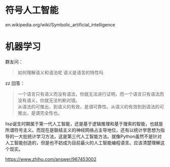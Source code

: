 # 符号人工智能




en.wikipedia.org/wiki/Symbolic_artificial_intelligence


# 机器学习

群友问：

>如何理解语义和语法呢
语义是语言的特性吗



zz 回答：



>一个语言只有语义而没有语法，你就无法进行证明，而一个语言只有语法而没有语义，你就无法判断对错。  
从语法的可推出，到语义的有效，是谓可靠性。从语义的有效到到语法的可推出，是谓完全性也。





lisp诞生时期属于第一代人工智能，还是基于逻辑推理和基于搜索的智能，也就是所谓符号主义。而现在是联结主义的神经网络占主导地位，还有以统计学思想为指导的一大批统计学习方法，这是第三代人工智能方法。就像Python虽然不是针对人工智能创造的，但是也不妨成为目前最火的人工智能编程语言。应该清楚理解这个现实。





https://www.zhihu.com/answer/967453002




















